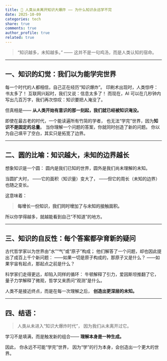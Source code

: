 ```yaml
---
title: 🌌 人类从未离开知识大爆炸 —— 为什么知识永远学不完
date: 2025-10-09
categories: tech
share: true
comments: true
author_profile: true
related: true
---
```


> “知识越多，未知越多。”
> —— 这并不是一句鸡汤，而是人类认知的宿命。

---

## 一、知识的幻觉：我们以为能学完世界

每一个时代的人都相信，自己正在经历“知识爆炸”。
印刷术出现时，人类惊呼：书太多了！
互联网兴起时，我们又说：信息太多了！
而现在，AI 可以在几秒钟内写出几百万字，我们再次惊叹：知识要把人淹没了。

但真相是——
**从人类开始有意识的那一刻起，我们就已经被知识淹没。**

即使在最古老的时代，一个能读遍所有竹简的学者，
也无法“学完”世界，因为**知识不是固定的总量**。
当你理解一个问题的答案，你就同时创造了新的问题。
你以为自己填平了空白，其实只是拓宽了边界。

---

## 二、圆的比喻：知识越大，未知的边界越长

想象知识是一个圆：
圆内是我们已知的世界，圆外是我们尚未理解的未知。

当圆扩大时，
——它的面积（知识量）变大了，
——但它的周长（未知的边界）也随之变长。

这意味着：

> **每增长一份知识，我们同时增加了与未知的接触面积。**

所以你学得越多，就越能看到自己“不知道”的地方。

---

## 三、知识的自反性：每个答案都孕育新的疑问

古代哲学家以为世界由“水”“气”或“原子”构成；
他们解答了一个问题，却也因此提出了成百上千个新问题：
——如果一切是原子构成的，那原子又是什么？
——如果宇宙有起点，那起点之前是什么？

科学家们走得更远，却陷入同样的循环：
牛顿解释了引力，爱因斯坦推翻了它，
量子力学解释了微观，哲学又来质问“观测”是什么。

人类不是接近终点，而是在每一次理解之后，
**创造出更深层的未知。**

---

## 四、结语：

> 人类从未进入“知识大爆炸时代”，
> 因为我们从未离开过它。

学习不是填满，而是触发新的组合——
**理解本身是一种生成。**

因此，
你永远不可能“学完”世界，
因为“学”的行为本身，会创造出一个更大的世界。
